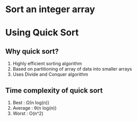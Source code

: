 # Sort an integer array
# Using Quick Sort

## Why quick sort?
  1. Highly efficient sorting algorithm
  2. Based on partitioning of array of data into smaller arrays
  3. Uses Divide and Conquer algorithm

## Time complexity of quick sort
  1. Best    : Ω(n log(n))	
  2. Average : θ(n log(n))	
  3. Worst   : O(n^2)
